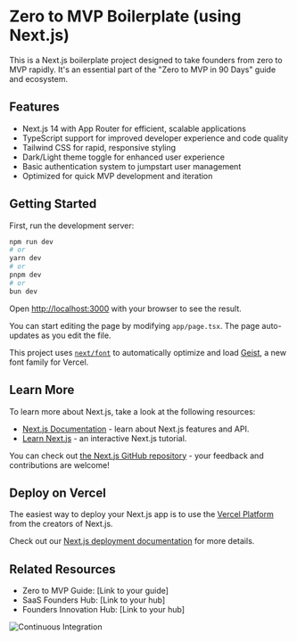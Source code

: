 # Zero to MVP Boilerplate (using Next.js)

This is a Next.js boilerplate project designed to take founders from zero to MVP rapidly. It's an essential part of the "Zero to MVP in 90 Days" guide and ecosystem.

## Features

- Next.js 14 with App Router for efficient, scalable applications
- TypeScript support for improved developer experience and code quality
- Tailwind CSS for rapid, responsive styling
- Dark/Light theme toggle for enhanced user experience
- Basic authentication system to jumpstart user management
- Optimized for quick MVP development and iteration

## Getting Started

First, run the development server:

```bash
npm run dev
# or
yarn dev
# or
pnpm dev
# or
bun dev
```

Open [http://localhost:3000](http://localhost:3000) with your browser to see the result.

You can start editing the page by modifying `app/page.tsx`. The page auto-updates as you edit the file.

This project uses [`next/font`](https://nextjs.org/docs/app/building-your-application/optimizing/fonts) to automatically optimize and load [Geist](https://vercel.com/font), a new font family for Vercel.

## Learn More

To learn more about Next.js, take a look at the following resources:

- [Next.js Documentation](https://nextjs.org/docs) - learn about Next.js features and API.
- [Learn Next.js](https://nextjs.org/learn) - an interactive Next.js tutorial.

You can check out [the Next.js GitHub repository](https://github.com/vercel/next.js) - your feedback and contributions are welcome!

## Deploy on Vercel

The easiest way to deploy your Next.js app is to use the [Vercel Platform](https://vercel.com/new?utm_medium=default-template&filter=next.js&utm_source=create-next-app&utm_campaign=create-next-app-readme) from the creators of Next.js.

Check out our [Next.js deployment documentation](https://nextjs.org/docs/app/building-your-application/deploying) for more details.

## Related Resources

- Zero to MVP Guide: [Link to your guide]
- SaaS Founders Hub: [Link to your hub]
- Founders Innovation Hub: [Link to your hub]

![Continuous Integration](https://github.com/vinodsharma10x/zero-to-mvp-boilerplate/workflows/Continuous%20Integration/badge.svg)
